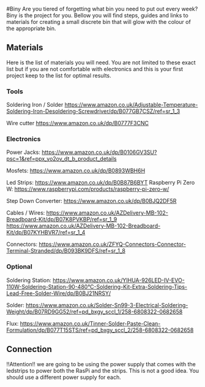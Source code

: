 #Biny
Are you tiered of forgetting what bin you need to put out every week? Biny is the project for you. Bellow you will find steps, guides and links to materials for creating a small discrete bin that will glow with the colour of the appropriate bin. 

## Materials
Here is the list of materials you will need. You are not limited to these exact list but if you are not comfortable with electronics and this is your first project keep to the list for optimal results.

### Tools
Soldering Iron / Solder
https://www.amazon.co.uk/Adjustable-Temperature-Soldering-Iron-Desoldering-Screwdriver/dp/B077GB7CSZ/ref=sr_1_3 

Wire cutter
https://www.amazon.co.uk/dp/B0777F3CNC 

### Electronics
Power Jacks:
https://www.amazon.co.uk/dp/B0106GV3SU?psc=1&ref=ppx_yo2ov_dt_b_product_details

Mosfets:
https://www.amazon.co.uk/dp/B0893WBH6H 

Led Strips:
https://www.amazon.co.uk/dp/B0B87B6BYT 
Raspberry Pi Zero W:
https://www.raspberrypi.com/products/raspberry-pi-zero-w/

Step Down Converter:
https://www.amazon.co.uk/dp/B0BJQ2DF5R 

Cables / Wires:
https://www.amazon.co.uk/AZDelivery-MB-102-Breadboard-Kit/dp/B07K8PVKBP/ref=sr_1_9 
https://www.amazon.co.uk/AZDelivery-MB-102-Breadboard-Kit/dp/B07KYHBVR7/ref=sr_1_4 

Connectors:
https://www.amazon.co.uk/ZFYQ-Connectors-Connector-Terminal-Stranded/dp/B093BK9DFS/ref=sr_1_8

### Optional
Soldering Station:
https://www.amazon.co.uk/YIHUA-926LED-IV-EVO-110W-Soldering-Station-90-480°C-Soldering-Kit-Extra-Soldering-Tips-Lead-Free-Solder-Wire/dp/B0BJ21NRSY/

Solder:
https://www.amazon.co.uk/Solder-Sn99-3-Electrical-Soldering-Weight/dp/B07RD9GG52/ref=pd_bxgy_sccl_1/258-6808322-0682658

Flux:
https://www.amazon.co.uk/Tinner-Solder-Paste-Clean-Formulation/dp/B077T15STS/ref=pd_bxgy_sccl_2/258-6808322-0682658


## Connection
!!Attention!! we are going to be using the power supply that comes with the ledstrips to power both the RasPi and the strips. This is not a good idea. You should use a different power supply for each.

